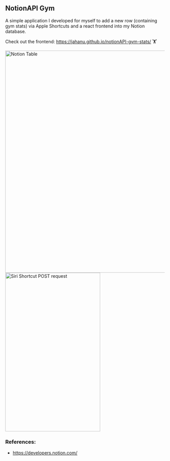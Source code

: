 ## NotionAPI Gym

A simple application I developed for myself to add a new row (containing gym stats) via Apple Shortcuts and a react frontend into my Notion database.

Check out the frontend: https://jahanu.github.io/notionAPI-gym-stats/  🏋️
<div class="inline-block">
<img src="https://user-images.githubusercontent.com/34219176/122655115-02d07b00-d148-11eb-8ccc-07e2b03ad071.png" alt="Notion Table" width="700">
<img src="https://user-images.githubusercontent.com/34219176/122655077-b84efe80-d147-11eb-8dc5-54fe3bf4a4ed.jpg"  alt="Siri Shortcut POST request" width="300" height="500">
</div>


### References:
- https://developers.notion.com/
